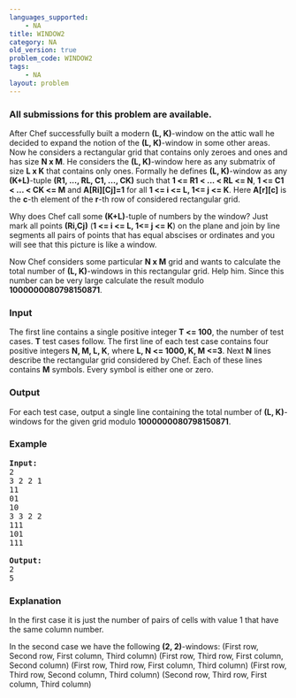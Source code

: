 ```yaml
---
languages_supported:
    - NA
title: WINDOW2
category: NA
old_version: true
problem_code: WINDOW2
tags:
    - NA
layout: problem
---
```

###  All submissions for this problem are available. 

After Chef successfully built a modern **(L, K)**-window on the attic wall he decided to expand the notion of the **(L, K)**-window in some other areas. Now he considers a rectangular grid that contains only zeroes and ones and has size **N x M**. He considers the **(L, K)**-window here as any submatrix of size **L x K** that contains only ones. Formally he defines **(L, K)**-window as any **(K+L)**-tuple **(R1, ..., RL, C1, ..., CK)** such that **1 &lt;= R1 &lt; ... &lt; RL &lt;= N**, **1 &lt;= C1 &lt; ... &lt; CK &lt;= M** and **A\[Ri\]\[Cj\]=1** for all **1 &lt;= i &lt;= L, 1&lt;= j &lt;= K**. Here **A\[r\]\[c\]** is the **c**-th element of the **r**-th row of considered rectangular grid. 

Why does Chef call some **(K+L)**-tuple of numbers by the window? Just mark all points **(Ri,Cj)** (**1 &lt;= i &lt;= L, 1&lt;= j &lt;= K**) on the plane and join by line segments all pairs of points that has equal abscises or ordinates and you will see that this picture is like a window. 

Now Chef considers some particular **N x M** grid and wants to calculate the total number of **(L, K)**-windows in this rectangular grid. Help him. Since this number can be very large calculate the result modulo **1000000080798150871**.

### Input

 The first line contains a single positive integer **T &lt;= 100**, the number of test cases. **T** test cases follow. The first line of each test case contains four positive integers **N, M, L, K**, where **L, N &lt;= 1000, K, M &lt;=3**. Next **N** lines describe the rectangular grid considered by Chef. Each of these lines contains **M** symbols. Every symbol is either one or zero.

### Output

 For each test case, output a single line containing the total number of **(L, K)**-windows for the given grid modulo **1000000080798150871**.

### Example

<pre>
<b>Input:</b>
2
3 2 2 1
11
01
10
3 3 2 2
111
101
111

<b>Output:</b>
2
5
</pre>
### Explanation

In the first case it is just the number of pairs of cells with value 1 that have the same column number. 

In the second case we have the following **(2, 2)**-windows: 
(First row, Second row, First column, Third column) 
(First row, Third row, First column, Second column) 
(First row, Third row, First column, Third column) 
(First row, Third row, Second column, Third column) 
(Second row, Third row, First column, Third column)
